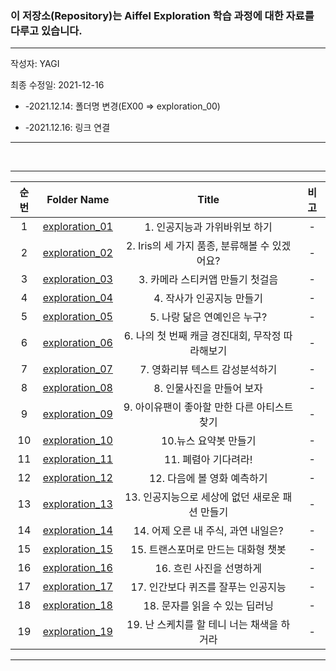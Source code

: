 ### 이 저장소(Repository)는 Aiffel Exploration 학습 과정에 대한 자료를 다루고 있습니다.

***
작성자: YAGI<br>

최종 수정일: 2021-12-16
+ -2021.12.14: 폴더명 변경(EX00 => exploration_00)


+ -2021.12.16: 링크 연결
***

<br>

***
|순번|Folder Name|Title|비고|
|:--------:|:--------:|:--------:|:--------:|
|1|[exploration_01](https://nbviewer.org/github/YAGI0423/aiffel_exploration/blob/master/exploration_01/EX01_v5_1.ipynb)|1. 인공지능과 가위바위보 하기|-|
|2|[exploration_02](https://nbviewer.org/github/YAGI0423/aiffel_exploration/blob/master/exploration_02/EX02_v2_1.ipynb)|2. Iris의 세 가지 품종, 분류해볼 수 있겠어요?|-|
|3|[exploration_03](https://nbviewer.org/github/YAGI0423/aiffel_exploration/blob/master/exploration_03/EX03_v2_1.ipynb)|3. 카메라 스티커앱 만들기 첫걸음|-|
|4|[exploration_04](https://nbviewer.org/github/YAGI0423/aiffel_exploration/blob/master/exploration_04/EX04_v3_2.ipynb)|4. 작사가 인공지능 만들기|-|
|5|[exploration_05](https://nbviewer.org/github/YAGI0423/aiffel_exploration/blob/master/exploration_05/EX05_v3_1.ipynb)|5. 나랑 닮은 연예인은 누구?|-|
|6|[exploration_06](https://nbviewer.org/github/YAGI0423/aiffel_exploration/blob/master/exploration_06/EX06_v3_1.ipynb)|6. 나의 첫 번째 캐글 경진대회, 무작정 따라해보기|-|
|7|[exploration_07](https://nbviewer.org/github/YAGI0423/aiffel_exploration/blob/master/exploration_07/EX07_v4_1.ipynb)|7. 영화리뷰 텍스트 감성분석하기|-|
|8|[exploration_08](https://nbviewer.org/github/YAGI0423/aiffel_exploration/blob/master/exploration_08/EX08_v3_1.ipynb)|8. 인물사진을 만들어 보자|-|
|9|[exploration_09](https://nbviewer.org/github/YAGI0423/aiffel_exploration/blob/master/exploration_09/EX09_v4_1.ipynb)|9. 아이유팬이 좋아할 만한 다른 아티스트 찾기|-|
|10|[exploration_10](https://nbviewer.org/github/YAGI0423/aiffel_exploration/blob/master/exploration_10/EX10_v5_1.ipynb)|10.뉴스 요약봇 만들기|-|
|11|[exploration_11](https://nbviewer.org/github/YAGI0423/aiffel_exploration/blob/master/exploration_11/EX11_v6_1.ipynb)|11. 폐렴아 기다려라!|-|
|12|[exploration_12](https://nbviewer.org/github/YAGI0423/aiffel_exploration/blob/master/exploration_12/EX12_v4_1.ipynb)|12. 다음에 볼 영화 예측하기|-|
|13|[exploration_13](https://nbviewer.org/github/YAGI0423/aiffel_exploration/blob/master/exploration_13/EX13_v9_5.ipynb)|13. 인공지능으로 세상에 없던 새로운 패션 만들기|-|
|14|[exploration_14](https://nbviewer.org/github/YAGI0423/aiffel_exploration/blob/master/exploration_14/EX14_v2_2.ipynb)|14. 어제 오른 내 주식, 과연 내일은?|-|
|15|[exploration_15](https://nbviewer.org/github/YAGI0423/aiffel_exploration/blob/master/exploration_15/EX15_v3_1.ipynb)|15. 트랜스포머로 만드는 대화형 챗봇|-|
|16|[exploration_16](https://nbviewer.org/github/YAGI0423/aiffel_exploration/blob/master/exploration_16/EX16_v4_1.ipynb)|16. 흐린 사진을 선명하게|-|
|17|[exploration_17](https://nbviewer.org/github/YAGI0423/aiffel_exploration/blob/master/exploration_17/EX17_v4_1.ipynb)|17. 인간보다 퀴즈를 잘푸는 인공지능|-|
|18|[exploration_18](https://nbviewer.org/github/YAGI0423/aiffel_exploration/blob/master/exploration_18/EX18_v2_1.ipynb)|18. 문자를 읽을 수 있는 딥러닝|-|
|19|[exploration_19](https://nbviewer.org/github/YAGI0423/aiffel_exploration/blob/master/exploration_19/EX19_v4_1.ipynb)|19. 난 스케치를 할 테니 너는 채색을 하거라|-|

***
